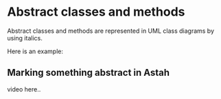 # Abstract classes and methods

Abstract classes and methods are represented in UML class diagrams by using italics.

Here is an example:



## Marking something abstract in Astah

video here..

